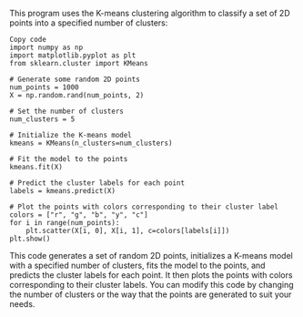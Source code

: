 This program uses the K-means clustering algorithm to classify a set of 2D points into a specified number of clusters:

```
Copy code
import numpy as np
import matplotlib.pyplot as plt
from sklearn.cluster import KMeans

# Generate some random 2D points
num_points = 1000
X = np.random.rand(num_points, 2)

# Set the number of clusters
num_clusters = 5

# Initialize the K-means model
kmeans = KMeans(n_clusters=num_clusters)

# Fit the model to the points
kmeans.fit(X)

# Predict the cluster labels for each point
labels = kmeans.predict(X)

# Plot the points with colors corresponding to their cluster label
colors = ["r", "g", "b", "y", "c"]
for i in range(num_points):
    plt.scatter(X[i, 0], X[i, 1], c=colors[labels[i]])
plt.show()

```
This code generates a set of random 2D points, initializes a K-means model with a specified number of clusters, fits the model to the points, and predicts the cluster labels for each point. It then plots the points with colors corresponding to their cluster labels. You can modify this code by changing the number of clusters or the way that the points are generated to suit your needs.
